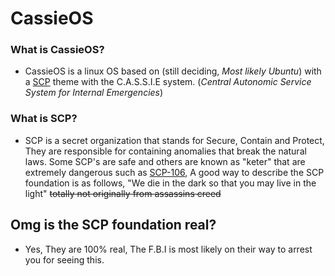 # **CassieOS**

### **What is CassieOS?**
- CassieOS is a linux OS based on (still deciding, *Most likely Ubuntu*) with a [SCP](https://scp-wiki.wikidot.com/) theme with the C.A.S.S.I.E system. (*Central Autonomic Service System for Internal Emergencies*)

### **What is SCP?**
- SCP is a secret organization that stands for Secure, Contain and Protect, They are responsible for containing anomalies that break the natural laws. Some SCP's are safe and others are known as "keter" that are extremely dangerous such as [SCP-106](https://scp-wiki.wikidot.com/scp-106), A good way to describe the SCP foundation is as follows, "We die in the dark so that you may live in the light" ~~totally not originally from assassins creed~~

## **Omg is the SCP foundation real?**
- Yes, They are 100% real, The F.B.I is most likely on their way to arrest you for seeing this.

